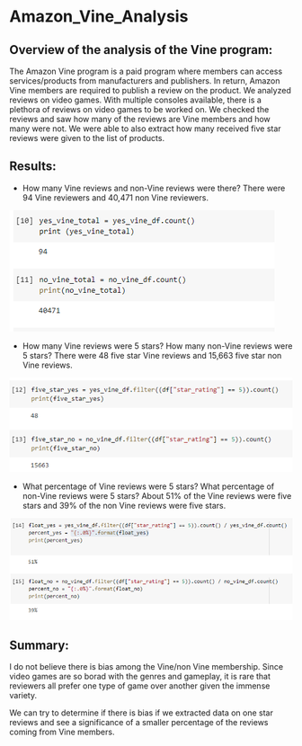 # Amazon_Vine_Analysis
## Overview of the analysis of the Vine program:
The Amazon Vine program is a paid program where members can access services/products from manufacturers and publishers. In return, Amazon Vine members are required to publish a review on the product.
We analyzed reviews on video games. With multiple consoles available, there is a plethora of reviews on video games to be worked on. We checked the reviews and saw how many of the reviews are Vine members and how many were not. We were able to also extract how many received five star reviews were given to the list of products.

## Results:
- How many Vine reviews and non-Vine reviews were there?
There were 94 Vine reviewers and 40,471 non Vine reviewers.

![Reviewers](images/Q1.png)

- How many Vine reviews were 5 stars? How many non-Vine reviews were 5 stars?
There were 48 five star Vine reviews and 15,663 five star non Vine reviews.

![Five Stars](images/Q2.png)

- What percentage of Vine reviews were 5 stars? What percentage of non-Vine reviews were 5 stars?
About 51% of the Vine reviews were five stars and 39% of the non Vine reviews were five stars.

![Percentage](images/Q3.png)

## Summary:

I do not believe there is bias among the Vine/non Vine membership. Since video games are so borad with the genres and gameplay, it is rare that reviewers all prefer one type of game over another given the immense variety. 

We can try to determine if there is bias if we extracted data on one star reviews and see a significance of a smaller percentage of the reviews coming from Vine members.
